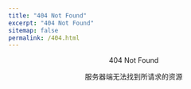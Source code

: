 ```yaml
---
title: "404 Not Found"
excerpt: "404 Not Found"
sitemap: false
permalink: /404.html
---
```


<div style="text-align:center">
    <p id="NotFoundTitle">404 Not Found</p>
    <p id="NotFoundMsg">服务器端无法找到所请求的资源</p>
</div>

<!--
<link rel="stylesheet" href="https://fastly.jsdelivr.net/npm/aplayer@1.10.1/dist/APlayer.min.css">
<div id="aplayer"></div>
<script src="https://fastly.jsdelivr.net/npm/aplayer@1.10.1/dist/APlayer.min.js"></script>
<script>
    const ap = new APlayer({
        container: document.getElementById('aplayer'),
        fixed: true,
        audio: [{
            name: 'The Magic of Friendship Grows',
            artist: 'https://www.bilibili.com/video/BV1wy4y1E7K3',
            url: '/assets/postres/404/the_magic_of_friendship_grows_piano.mp3'
        }]
    });
</script>

<script type="text/javascript" src="https://fastly.jsdelivr.net/gh/panzi/Browser-Ponies@gh-pages/basecfg.js" id="browser-ponies-config"></script><script type="text/javascript" src="https://fastly.jsdelivr.net/gh/panzi/Browser-Ponies@gh-pages/browserponies.js" id="browser-ponies-script"></script><script type="text/javascript">/* <![CDATA[ */ (function (cfg) {BrowserPonies.setBaseUrl(cfg.baseurl);BrowserPonies.loadConfig(BrowserPoniesBaseConfig);BrowserPonies.loadConfig(cfg);})({"baseurl":"https://fastly.jsdelivr.net/gh/panzi/Browser-Ponies@gh-pages/","fadeDuration":500,"volume":1,"fps":25,"speed":3,"audioEnabled":false,"showFps":true,"showLoadProgress":true,"speakProbability":0.1,"spawn":{},"spawnRandom":2,"autostart":true}); /* ]]> */</script>

<div style="text-align:center">
<a onclick="BrowserPonies.spawnRandom()" class="btn btn--success">Ponies!</a>
</div>

<div style="text-align:center" id="dev-opt-browserponies">
    <a onclick="BrowserPonies.spawnRandom(10)" class="btn btn--info">10 Ponies!</a> <a
        onclick="BrowserPonies.spawnRandom(100)" class="btn btn--info">100 Ponies!</a>
</div>
<script>
//    if (devmode != 1) {
//        display("dev-opt-browserponies");
//    }
</script>
-->

<script>
    // 自动除错，自动排除在URL中的明显多余路径
    // xxx.xxx.com/xxx/xxx/aaa => xxx.xxx.com/xxx/xxx/
    var url = window.location.href;
    // If ends with '/', remove it
    if (url.charAt(url.length - 1) == '/') {
        url = url.substring(0, url.length - 1);
    }
    var url_array = url.split("/");
    var url_array_length = url_array.length;

    function autoFixURL() {
        var new_url = url_array[0] + "//" + url_array[2] + "/" + url_array[3] + "/" + url_array[4] + "/";
        window.location.href = new_url;
    }

    var message = document.getElementById("NotFoundMsg");

    if (url_array_length > 5) {
        // Countdown 5s in meassage and then auto fix URL
        var count = 5;
        var timer = setInterval(function () {
            message.innerHTML = "服务器端无法找到所请求的资源，" + count + "秒后尝试自动除错...";
            count--;
            if (count == 0) {
                clearInterval(timer);
                message.style.display = "none";
                autoFixURL();
            }
        }
            , 1000);
    }
</script>